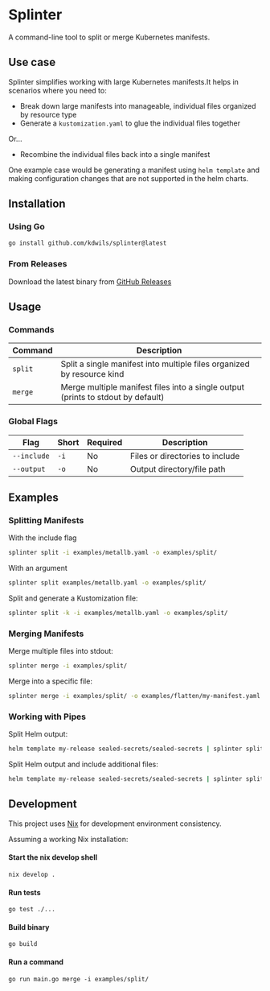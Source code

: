 # Splinter

A command-line tool to split or merge Kubernetes manifests.

## Use case

Splinter simplifies working with large Kubernetes manifests.It helps in scenarios where you need to:

- Break down large manifests into manageable, individual files organized by resource type
- Generate a `kustomization.yaml` to glue the individual files together

Or...

- Recombine the individual files back into a single manifest

One example case would be generating a manifest using `helm template` and making configuration changes that are not supported in the helm charts.

## Installation

### Using Go

```bash
go install github.com/kdwils/splinter@latest
```

### From Releases

Download the latest binary from [GitHub Releases](https://github.com/kdwils/splinter/releases)

## Usage

### Commands

| Command | Description |
|---------|-------------|
| `split` | Split a single manifest into multiple files organized by resource kind |
| `merge` | Merge multiple manifest files into a single output (prints to stdout by default) |

### Global Flags

| Flag | Short | Required | Description |
|------|--------|----------|-------------|
| `--include` | `-i` | No | Files or directories to include |
| `--output` | `-o` | No | Output directory/file path |


## Examples

### Splitting Manifests

With the include flag
```bash
splinter split -i examples/metallb.yaml -o examples/split/
```

With an argument
```bash
splinter split examples/metallb.yaml -o examples/split/
```

Split and generate a Kustomization file:
```bash
splinter split -k -i examples/metallb.yaml -o examples/split/
```

### Merging Manifests

Merge multiple files into stdout:
```bash
splinter merge -i examples/split/
```

Merge into a specific file:
```bash
splinter merge -i examples/split/ -o examples/flatten/my-manifest.yaml
```

### Working with Pipes

Split Helm output:
```bash
helm template my-release sealed-secrets/sealed-secrets | splinter split -o my-dir/
```

Split Helm output and include additional files:
```bash
helm template my-release sealed-secrets/sealed-secrets | splinter split -i existing.yaml -o my-dir/
```

## Development

This project uses [Nix](https://nixos.org/) for development environment consistency. 

Assuming a working Nix installation:

#### Start the nix develop shell

```shell
nix develop .
```
#### Run tests
```shell
go test ./...
```

#### Build binary
```shell
go build
```

#### Run a command
```shell
go run main.go merge -i examples/split/
```